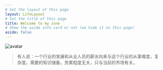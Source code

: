 ```yaml
---
# Set the layout of this page
layout: LifeLayout
# Set the title of this page
title: Welcome to my zone
# Show the aside info card or not (we hide it on this page)
aside: false
---
```

![avatar](https://timgsa.baidu.com/timg?image&quality=80&size=b9999_10000&sec=1555867605646&di=b033956501f00885eeab070754c256d0&imgtype=0&src=http%3A%2F%2Ffile.digitaling.com%2FeImg%2Fuimages%2F20180830%2F1535618546944620.jpg)

> 有人说：一个行业的发展和从业人员的薪水向来与这个行业的从事难度，复杂度，需要的知识储备，劳累程度无关，只与当前的市场有关。